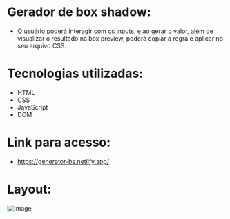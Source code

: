 # Gerador de box shadow: 
- O usuário poderá interagir com os inputs, e ao gerar o valor, além de visualizar o resultado na box preview, poderá copiar a regra e aplicar no seu arquivo CSS.

# Tecnologias utilizadas: 
- HTML
- CSS 
- JavaScript
- DOM 

# Link para acesso: 
- https://generator-bs.netlify.app/

# Layout: 
![image](https://user-images.githubusercontent.com/100312812/210677787-f82d8a8e-7634-47f5-b543-cff134e0e2f4.png)
